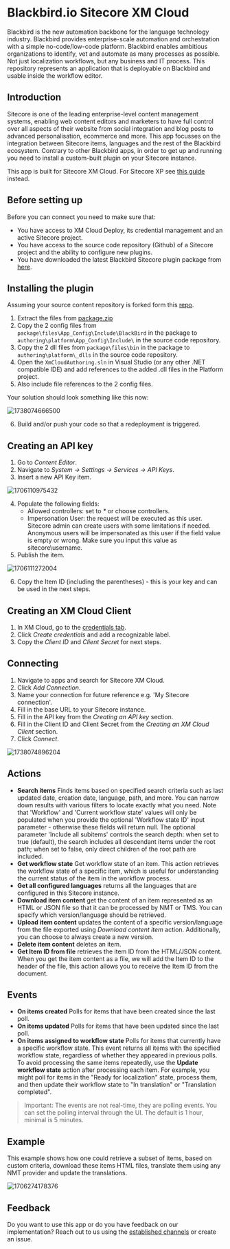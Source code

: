 # Blackbird.io Sitecore XM Cloud

Blackbird is the new automation backbone for the language technology industry. Blackbird provides enterprise-scale automation and orchestration with a simple no-code/low-code platform. Blackbird enables ambitious organizations to identify, vet and automate as many processes as possible. Not just localization workflows, but any business and IT process. This repository represents an application that is deployable on Blackbird and usable inside the workflow editor.

## Introduction

<!-- begin docs -->

Sitecore is one of the leading enterprise-level content management systems, enabling web content editors and marketers to have full control over all aspects of their website from social integration and blog posts to advanced personalisation, ecommerce and more. This app focusses on the integration between Sitecore items, languages and the rest of the Blackbird ecosystem. Contrary to other Blackbird apps, in order to get up and running you need to install a custom-built plugin on your Sitecore instance.

This app is built for Sitecore XM Cloud. For Sitecore XP see [this guide](https://docs.blackbird.io/apps/sitecore-xp/) instead.

## Before setting up

Before you can connect you need to make sure that:

- You have access to XM Cloud Deploy, its credential management and an active Sitecore project.
- You have access to the source code repository (Github) of a Sitecore project and the ability to configure new plugins.
- You have downloaded the latest Blackbird Sitecore plugin package from [here](https://docs.blackbird.io/sitecore/package.zip).

## Installing the plugin

Assuming your source content repository is forked form this [repo](https://github.com/sitecorelabs/xmcloud-foundation-head).

1. Extract the files from [package.zip](https://docs.blackbird.io/sitecore/package.zip)
2. Copy the 2 config files from `package\files\App_Config\Include\BlackBird` in the package to `authoring\platform\App_Config\Include\` in the source code repository.
3. Copy the 2 dll files from `package\files\bin` in the package to `authoring\platform\_dlls` in the source code repository.
4. Open the `XmCloudAuthoring.sln` in Visual Studio (or any other .NET compatible IDE) and add references to the added .dll files in the Platform project.
5. Also include file references to the 2 config files.

Your solution should look something like this now:

![1738074666500](image/README/1738074666500.png)

6. Build and/or push your code so that a redeployment is triggered.

## Creating an API key

1. Go to _Content Editor_.
2. Navigate to _System -> Settings -> Services -> API Keys_.
3. Insert a new API Key item.

![1706110975432](image/README/1706110975432.png)

4. Populate the following fields:
   - Allowed controllers: set to _\*_ or choose controllers.
   - Impersonation User: the request will be executed as this user. Sitecore admin can create users with some limitations if needed. Anonymous users will be impersonated as this user if the field value is empty or wrong. Make sure you input this value as sitecore\username.
5. Publish the item.

![1706111272004](image/README/1706111272004.png)

6. Copy the Item ID (including the parentheses) - this is your key and can be used in the next steps.

## Creating an XM Cloud Client

1. In XM Cloud, go to the [credentials tab](https://deploy.sitecorecloud.io/credentials).
2. Click _Create credentials_ and add a recognizable label.
3. Copy the _Client ID_ and _Client Secret_ for next steps.

## Connecting

1. Navigate to apps and search for Sitecore XM Cloud.
2. Click _Add Connection_.
3. Name your connection for future reference e.g. 'My Sitecore connection'.
4. Fill in the base URL to your Sitecore instance.
5. Fill in the API key from the _Creating an API key_ section.
6. Fill in the Client ID and Client Secret from the  _Creating an XM Cloud Client_ section.
7. Click _Connect_.

![1738074896204](image/README/1738074896204.png)

## Actions

- **Search items** Finds items based on specified search criteria such as last updated date, creation date, language, path, and more. You can narrow down results with various filters to locate exactly what you need. Note that 'Workflow' and 'Current workflow state' values will only be populated when you provide the optional 'Workflow state ID' input parameter - otherwise these fields will return null. The optional parameter 'Include all subitems' controls the search depth: when set to true (default), the search includes all descendant items under the root path; when set to false, only direct children of the root path are included.
- **Get workflow state** Get workflow state of an item. This action retrieves the workflow state of a specific item, which is useful for understanding the current status of the item in the workflow process.
- **Get all configured languages** returns all the languages that are configured in this Sitecore instance.
- **Download item content** get the content of an item represented as an HTML or JSON file so that it can be processed by NMT or TMS. You can specify which version/language should be retrieved.
- **Upload item content** updates the content of a specific version/language from the file exported using _Download content item_ action. Additionally, you can choose to always create a new version.
- **Delete item content** deletes an item.
- **Get Item ID from file** retrieves the item ID from the HTML/JSON content. When you get the item content as a file, we will add the Item ID to the header of the file, this action allows you to receive the Item ID from the document.

## Events

- **On items created** Polls for items that have been created since the last poll.
- **On items updated** Polls for items that have been updated since the last poll.
- **On items assigned to workflow state** Polls for items that currently have a specific workflow state. This event returns all items with the specified workflow state, regardless of whether they appeared in previous polls. To avoid processing the same items repeatedly, use the **Update workflow state** action after processing each item. For example, you might poll for items in the "Ready for localization" state, process them, and then update their workflow state to "In translation" or "Translation completed".

> Important: The events are not real-time, they are polling events. You can set the polling interval through the UI. The default is 1 hour, minimal is 5 minutes.

## Example

This example shows how one could retrieve a subset of items, based on custom criteria, download these items HTML files, translate them using any NMT provider and update the translations.

![1706274178376](image/README/1706274178376.png)

## Feedback

Do you want to use this app or do you have feedback on our implementation? Reach out to us using the [established channels](https://www.blackbird.io/) or create an issue.

<!-- end docs -->
